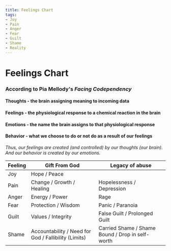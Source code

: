 ```yaml
---
title: Feelings Chart
tags:
- Joy
- Pain
- Anger
- Fear
- Guilt
- Shame
- Reality
---
```

# Feelings Chart
### According to Pia Mellody's *Facing Codependency*
#### **Thoughts** - the brain assigning meaning to incoming data
#### **Feelings** - the physiological response to a chemical reaction in the brain
#### **Emotions** - the name the brain assigns to that physiological response
#### **Behavior** - what we choose to do or not do as a result of our feelings
*Thus, our feelings are created (and controlled) by our thoughts (our brain). And our behavior is created by our emotions.*

| Feeling | Gift From God | Legacy of abuse |
|---------|---------------|-----------------|
| Joy     | Hope / Peace  |                 |
| Pain    | Change / Growth / Healing | Hopelessness / Depression |
| Anger   | Energy / Power | Rage           |
| Fear    | Protection / Wisdom | Panic / Paranoia |
| Guilt   | Values / Integrity | False Guilt / Prolonged Guilt |
| Shame   | Accountability / Need for God / Fallibility (Limits) | Carried Shame / Shame Bound / Drop in self-worth |



